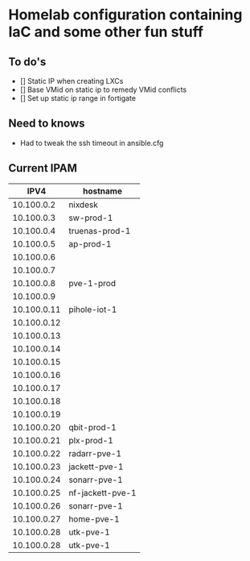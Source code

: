 # Homelab configuration containing IaC and some other fun stuff

## To do's
- [] Static IP when creating LXCs
- [] Base VMid on static ip to remedy VMid conflicts
- [] Set up static ip range in fortigate

## Need to knows
- Had to tweak the ssh timeout in ansible.cfg

## Current IPAM

| IPV4              | hostname         |
| ----------------- |----------------- |
| 10.100.0.2        | nixdesk          |
| 10.100.0.3        | sw-prod-1        |
| 10.100.0.4        | truenas-prod-1   |
| 10.100.0.5        | ap-prod-1        |
| 10.100.0.6        |                  |
| 10.100.0.7        |                  |
| 10.100.0.8        | pve-1-prod       |
| 10.100.0.9        |                  |
| 10.100.0.11       | pihole-iot-1     |
| 10.100.0.12       |                  |
| 10.100.0.13       |                  |
| 10.100.0.14       |                  |
| 10.100.0.15       |                  |
| 10.100.0.16       |                  |
| 10.100.0.17       |                  |
| 10.100.0.18       |                  |
| 10.100.0.19       |                  |
| 10.100.0.20       | qbit-prod-1      |
| 10.100.0.21       | plx-prod-1       |
| 10.100.0.22       | radarr-pve-1     |
| 10.100.0.23       | jackett-pve-1    |
| 10.100.0.24       | sonarr-pve-1     |  
| 10.100.0.25       | nf-jackett-pve-1 |
| 10.100.0.26       | sonarr-pve-1     |
| 10.100.0.27       | home-pve-1       |
| 10.100.0.28       | utk-pve-1        |
| 10.100.0.28       | utk-pve-1        |

